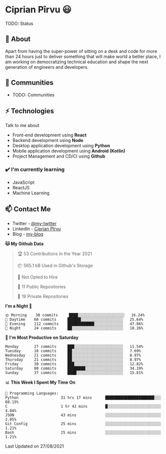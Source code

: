 # Ciprian Pîrvu 😃

TODO: Status

## 🧐 About

Apart from having the super-power of sitting on a desk and code for more than 24 hours just to deliver something that will make world a better place, I am working on democratizing technical education and shape the next generation of engineers and developers.

## 👯 Communities

-   TODO: Communities

## ⚡ Technologies

Talk to me about

-   Front-end development using **React**
-   Backend development using **Node**
-   Desktop application development using **Python**
-   Mobile application development using **Android (Kotlin)**
-   Project Management and CD/CI using **Github**

### ✔️ I'm currently learning

-   JavaScript
-   ReactJS
-   Machine Learning

## 📫 Contact Me

-   Twitter - [@my-twitter]()
-   LinkedIn - [Ciprian Pîrvu](https://www.linkedin.com/in/p%C3%AErvu-ciprian-cristian-4415991b1/)
-   Blog - [my-blog]()

<!--START_SECTION:waka-->
**🐱 My Github Data** 

> 🏆 53 Contributions in the Year 2021
 > 
> 📦 565.1 kB Used in Github's Storage 
 > 
> 🚫 Not Opted to Hire
 > 
> 📜 11 Public Repositories 
 > 
> 🔑 19 Private Repositories  
 > 
**I'm a Night 🦉** 

```text
🌞 Morning    38 commits     ████░░░░░░░░░░░░░░░░░░░░░   16.24% 
🌆 Daytime    60 commits     ██████░░░░░░░░░░░░░░░░░░░   25.64% 
🌃 Evening    112 commits    ████████████░░░░░░░░░░░░░   47.86% 
🌙 Night      24 commits     ██░░░░░░░░░░░░░░░░░░░░░░░   10.26%

```
📅 **I'm Most Productive on Saturday** 

```text
Monday       27 commits     ███░░░░░░░░░░░░░░░░░░░░░░   11.54% 
Tuesday      18 commits     ██░░░░░░░░░░░░░░░░░░░░░░░   7.69% 
Wednesday    21 commits     ██░░░░░░░░░░░░░░░░░░░░░░░   8.97% 
Thursday     21 commits     ██░░░░░░░░░░░░░░░░░░░░░░░   8.97% 
Friday       30 commits     ███░░░░░░░░░░░░░░░░░░░░░░   12.82% 
Saturday     80 commits     ████████░░░░░░░░░░░░░░░░░   34.19% 
Sunday       37 commits     ████░░░░░░░░░░░░░░░░░░░░░   15.81%

```


📊 **This Week I Spent My Time On** 

```text
💬 Programming Languages: 
Python                   31 hrs 17 mins      ██████████████████████░░░   88.15% 
C                        1 hr 42 mins        █░░░░░░░░░░░░░░░░░░░░░░░░   4.84% 
JSON                     43 mins             ░░░░░░░░░░░░░░░░░░░░░░░░░   2.05% 
Git Config               25 mins             ░░░░░░░░░░░░░░░░░░░░░░░░░   1.21% 
Bash                     25 mins             ░░░░░░░░░░░░░░░░░░░░░░░░░   1.21%

```


 Last Updated on 27/08/2021
<!--END_SECTION:waka-->
